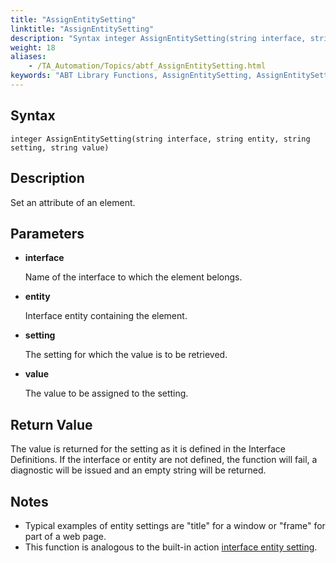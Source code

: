 ```yaml
--- 
title: "AssignEntitySetting"
linktitle: "AssignEntitySetting"
description: "Syntax integer AssignEntitySetting(string interface, string entity, string setting, string value) Description Set an attribute of an element. Parameters interface Name of the interface to which the ..."
weight: 18
aliases: 
    - /TA_Automation/Topics/abtf_AssignEntitySetting.html
keywords: "ABT Library Functions, AssignEntitySetting, AssignEntitySetting (ABT library function)"
---
```


## Syntax

`integer AssignEntitySetting(string interface, string entity, string setting, string value)`

## Description

Set an attribute of an element.

## Parameters

-   **interface**

    Name of the interface to which the element belongs.

-   **entity**

    Interface entity containing the element.

-   **setting**

    The setting for which the value is to be retrieved.

-   **value**

    The value to be assigned to the setting.


## Return Value

The value is returned for the setting as it is defined in the Interface Definitions. If the interface or entity are not defined, the function will fail, a diagnostic will be issued and an empty string will be returned.

## Notes

-   Typical examples of entity settings are "title" for a window or "frame" for part of a web page.
-   This function is analogous to the built-in action [interface entity setting](/TA_Automation/Topics/bia_interface_entity_setting.html).




